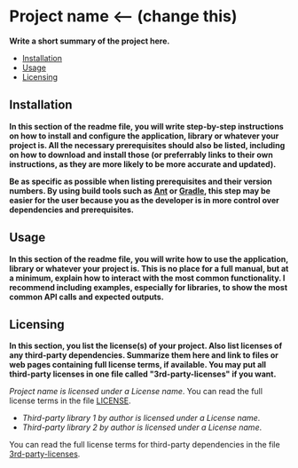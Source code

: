 # Project name <-- (change this)
**Write a short summary of the project here.**

* [Installation](#installation)
* [Usage](#usage)
* [Licensing](#licensing)

## Installation
**In this section of the readme file, you will write step-by-step instructions on how to install and configure the application, library or whatever your project is. All the necessary prerequisites should also be listed, including on how to download and install those (or preferrably links to their own instructions, as they are more likely to be more accurate and updated).**

**Be as specific as possible when listing prerequisites and their version numbers. By using build tools such as [Ant][1] or [Gradle][2], this step may be easier for the user because you as the developer is in more control over dependencies and prerequisites.**

## Usage
**In this section of the readme file, you will write how to use the application, library or whatever your project is. This is no place for a full manual, but at a minimum, explain how to interact with the most common functionality. I recommend including examples, especially for libraries, to show the most common API calls and expected outputs.**

## Licensing
**In this section, you list the license(s) of your project. Also list licenses of any third-party dependencies. Summarize them here and link to files or web pages containing full license terms, if available. You may put all third-party licenses in one file called "3rd-party-licenses" if you want.**

*Project name is licensed under a License name*. You can read the full license terms in the file [LICENSE](LICENSE).

* *Third-party library 1 by author is licensed under a License name*.
* *Third-party library 2 by author is licensed under a License name*.

You can read the full license terms for third-party dependencies in the file [3rd-party-licenses](3rd-party-licenses).


[1]: https://ant.apache.org/
[2]: https://gradle.org/